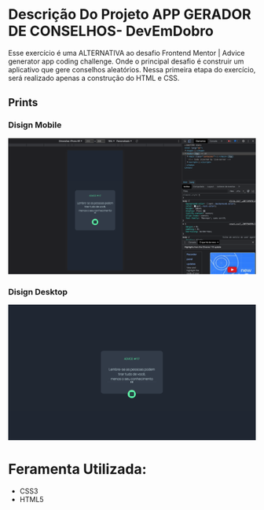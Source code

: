 # Descrição Do Projeto APP GERADOR DE CONSELHOS- DevEmDobro 

Esse exercício é uma ALTERNATIVA ao desafio  Frontend Mentor | Advice generator app coding challenge. Onde o principal desafio é construir um aplicativo que gere conselhos aleatórios. Nessa primeira etapa do exercício, será realizado apenas a construção do HTML e CSS.

## Prints  
### Disign Mobile
<img src= "./disign/disign-mobile.png">

### Disign Desktop 
<img src="./disign/disign-desktop.png">

# Feramenta Utilizada: 
- CSS3
- HTML5